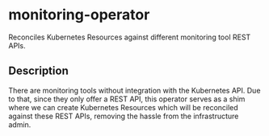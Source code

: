 # monitoring-operator

Reconciles Kubernetes Resources against different monitoring tool REST APIs.

## Description

There are monitoring tools without integration with the Kubernetes API. Due to that, since they only offer a REST API,
this operator serves as a shim where we can create Kubernetes Resources which will be reconciled against these REST
APIs, removing the hassle from the infrastructure admin.
